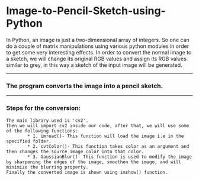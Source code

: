 # Image-to-Pencil-Sketch-using-Python
In Python, an image is just a two-dimensional array of integers. So one can do a couple of matrix manipulations using various python modules in order to get some very interesting effects. In order to convert the normal image to a sketch, we will change its original RGB values and assign its RGB values similar to grey, in this way a sketch of the input image will be generated. 
***

### The program converts the image into a pencil sketch.
***
### Steps for the conversion:
   	The main library used is 'cv2'.
	Then we will import cv2 inside our code, after that, we will use some of the following functions: 
			* 1. imread()- This function will load the image i.e in the specified folder. 
			* 2. cvtColor()- This function takes color as an argument and then changes the source image color into that color.
			* 3. GaussianBlur()- This function is used to modify the image by sharpening the edges of the image, smoothen the image, and will minimize the blurring property.
	Finally the converted image is shown using imshow() function.
